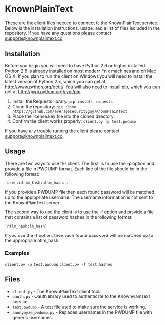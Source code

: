 KnownPlainText
==============

These are the client files needed to connect to the KnownPlainText
service. Below is the installation instructions, usage, and a list 
of files included in the repository. If you have any questions please
contact support@knownplaintext.co

Installation
------------

Before you begin you will need to have Python 2.6 or higher installed. 
Python 2.6 is already installed on most modern *nix machines and on 
Mac OS X. If you plan to run the client on Windows you will need to 
install the latest version of Python 2.x, which you can get at 
http://www.python.org/getit/. You will also need to install pip, which 
you can get at http://pypi.python.org/pypi/pip.

1. Install the Requests library: `pip install requests`
2. Clone the repository: `git clone https://github.com/averagesecurityguy/KnownPlainText`
3. Place the license.key file into the cloned directory.
4. Confirm the client works properly: `client.py -p test.pwdump`

If you have any trouble running the client please contact support@knownplaintext.co.

Usage
-----
There are two ways to use the client. The first, is to use the -p option and 
provide a file in PWDUMP format. Each line of the file should be in the following 
format:

    `user:id:lm_hash:ntlm_hash:::`

If you provide a PWDUMP file then each found password will be matched up to the 
appropriate username. The username information is not sent to the KnownPlainText 
server.

The second way to use the client is to use the -f option and provide a file that 
contains a list of password hashes in the following format:

    `ntlm_hash:lm_hash`

If you use the -f option, then each found password will be matched up to the 
appropriate ntlm_hash.

### Examples ###
`client.py -p test.pwdump`
`client.py -f test.hashes`

Files
-----
* `client.py` - The KnownPlainText client tool.
* `oauth.py` - Oauth library used to authenticate to the KnownPlainText service.
* `test.pwdump` - A test file used to make sure the service is working.
* `anonymyze_pwdump.py` - Replaces usernames in the PWDUMP file with generic usernames.

